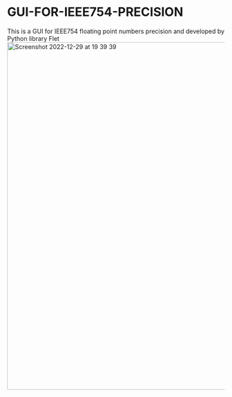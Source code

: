 # GUI-FOR-IEEE754-PRECISION
This is a GUI for IEEE754 floating point numbers precision and developed by Python library Flet
<img width="804" alt="Screenshot 2022-12-29 at 19 39 39" src="https://user-images.githubusercontent.com/73083149/209982956-5b364df4-9a86-4ada-811d-c20cb1643190.png">
